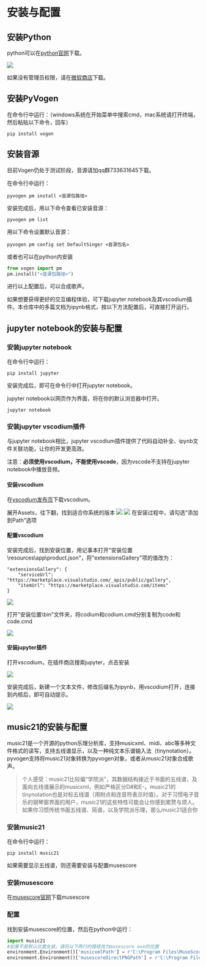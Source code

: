 # 安装与配置
## 安装Python
python可以在[python官网](https://www.python.org/)下载。

![](res/2021-08-31-08-32-23.png)

如果没有管理员权限，请在[微软商店](https://www.microsoft.com/en-us/p/python-39/9p7qfqmjrfp7)下载。

## 安装PyVogen
在命令行中运行：（windows系统在开始菜单中搜索cmd，mac系统请打开终端，然后粘贴以下命令，回车）
```
pip install vogen 
```

## 安装音源
目前Vogen仍处于测试阶段，音源请加qq群733631645下载。

在命令行中运行：
```
pyvogen pm install <音源包路径>
```
安装完成后，用以下命令查看已安装音源：
```
pyvogen pm list
```
用以下命令设置默认音源：
```
pyvogen pm config set DefaultSinger <音源包名>
```

或者也可以在python内安装
```py
from vogen import pm
pm.install("<音源包路径>")
```

进行以上配置后，可以合成歌声。

如果想要获得更好的交互编程体验，可下载jupyter notebook及其vscodium插件。本仓库中的多篇文档为ipynb格式，按以下方法配置后，可直接打开运行。

## jupyter notebook的安装与配置
### 安装jupyter notebook
在命令行中运行：
```
pip install jupyter
```
安装完成后，即可在命令行中打开jupyter notebook。

jupyter notebook以网页作为界面，将在你的默认浏览器中打开。
```
jupyter notebook
```

### 安装jupyter vscodium插件
与jupyter notebook相比，jupyter vscodium插件提供了代码自动补全、ipynb文件关联功能，让你的开发更高效。

注意：**必须使用vscodium，不能使用vscode**，因为vscode不支持在jupyter notebook中播放音频。

#### 安装vscodium
在[vscodium发布页](https://github.com/VSCodium/vscodium/releases)下载vscodium。

展开Assets，往下翻，找到适合你系统的版本
![](res/2021-08-31-08-44-00.png)
![](res/2021-08-31-08-45-01.png)
在安装过程中，请勾选“添加到Path”选项

#### 配置vscodium
安装完成后，找到安装位置，用记事本打开"安装位置\resources\app\product.json"，将"extensionsGallery"项的值改为：
```
"extensionsGallery": {
    "serviceUrl": "https://marketplace.visualstudio.com/_apis/public/gallery",
    "itemUrl": "https://marketplace.visualstudio.com/items"
}
```
![](res/2021-08-31-08-52-33.png)

打开"安装位置\bin"文件夹，将codium和codium.cmd分别复制为code和code.cmd

![](res/2021-08-31-08-59-11.png)

#### 安装jupyter插件
打开vscodium，在插件商店搜索jupyter，点击安装

![](res/2021-08-31-09-02-57.png)

安装完成后，新建一个文本文件，修改后缀名为ipynb，用vscodium打开，连接到内核后，即可自动提示。

![](res/2021-08-31-09-06-23.png)

## music21的安装与配置
music21是一个开源的python乐理分析库，支持musicxml、midi、abc等多种文件格式的读写，支持五线谱显示，以及一种纯文本乐谱输入法（tinynotation）。pyvogen支持将music21对象转换为pyvogen对象，或者从music21对象合成歌声。

> 个人感受：music21比较偏“学院派”，其数据结构接近于书面的五线谱，及面向五线谱展示的musicxml，例如严格区分D#和E-。music21的tinynotation也是对标五线谱（用附点和连音符表示时值）。对于习惯电子音乐的钢琴窗界面的用户，music21的这些特性可能会让你感到累赘与烦人。如果你习惯传统书面五线谱、简谱，以及学院派乐理，那么music21适合你

### 安装music21
在命令行中运行：
```
pip install music21
```
如果需要显示五线谱，则还需要安装与配置musescore

### 安装musescore
在[musescore官网](https://musescore.org/)下载musescore

### 配置
找到安装musescore的位置，然后在python中运行：
```py
import music21
#如果不是默认位置女装，请将以下两行的路径改为musescore exe的位置
environment.Environment()['musicxmlPath'] = r'C:\Program Files\MuseScore 3\bin\MuseScore3.exe'
environment.Environment()['musescoreDirectPNGPath'] = r'C:\Program Files\MuseScore 3\bin\MuseScore3.exe'
```

